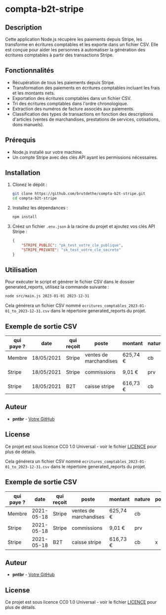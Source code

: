 # compta-b2t-stripe

## Description

Cette application Node.js récupère les paiements depuis Stripe, les transforme en écritures comptables et les exporte dans un fichier CSV. Elle est conçue pour aider les personnes à automatiser la génération des écritures comptables à partir des transactions Stripe.

## Fonctionnalités

- Récupération de tous les paiements depuis Stripe.
- Transformation des paiements en écritures comptables incluant les frais et les montants nets.
- Exportation des écritures comptables dans un fichier CSV.
- Tri des écritures comptables dans l'ordre chronologique.
- Extraction des numéros de facture associés aux paiements.
- Classification des types de transactions en fonction des descriptions d'articles (ventes de marchandises, prestations de services, cotisations, dons manuels).

## Prérequis

- Node.js installé sur votre machine.
- Un compte Stripe avec des clés API ayant les permissions nécessaires.

## Installation

1. Clonez le dépôt :

    ```bash
    git clone https://github.com/brutdethe/compta-b2t-stripe.git
    cd compta-b2t-stripe
    ```

2. Installez les dépendances :

    ```bash
    npm install
    ```

3. Créez un fichier `.env.json` à la racine du projet et ajoutez vos clés API Stripe :

    ```json
    {
        "STRIPE_PUBLIC": "pk_test_votre_cle_publique",
        "STRIPE_PRIVATE": "sk_test_votre_cle_secrete"
    }
    ```

## Utilisation

Pour exécuter le script et générer le fichier CSV dans le dossier generated_reports, utilisez la commande suivante :

```bash
node src/main.js 2023-01-01 2023-12-31
```

Cela générera un fichier CSV nommé `ecritures_comptables_2023-01-01_to_2023-12-31.csv` dans le répertoire generated_reports du projet.

## Exemple de sortie CSV

| qui paye ? | date       | qui reçoit | poste                | montant   | nature | pointage | note            | facture correspondante |
|------------|------------|------------|----------------------|-----------|--------|----------|-----------------|------------------------|
| Membre     | 18/05/2021 | Stripe     | ventes de marchandises | 625,74 €  | cb     |          | Vente stripe    | 20210518_2021-0001     |
| Stripe     | 18/05/2021 | Stripe     | commissions          | 9,01 €    | prv    |          | commission stripe | 20210518_2021-0001    |
| Stripe     | 18/05/2021 | B2T        | caisse stripe        | 616,73 €  | cb     | x        | transfert stripe | 20210518_2021-0001    |

## Auteur

- **pntbr** - [Votre GitHub](https://github.com/pntbr)

## License

Ce projet est sous licence CC0 1.0 Universal - voir le fichier [LICENCE](LICENCSE) pour plus de détails.

Cela générera un fichier CSV nommé `ecritures_comptables_2023-01-01_to_2023-12-31.csv` dans le répertoire generated_reports du projet.

## Exemple de sortie CSV

| qui paye ? | date       | qui reçoit | poste                | montant   | nature | pointage | note            | facture correspondante |
|------------|------------|------------|----------------------|-----------|--------|----------|-----------------|------------------------|
| Membre     | 2021-05-18 | Stripe     | ventes de marchandises | 625,74 €  | cb     |          | Vente stripe    | 2021-0001              |
| Stripe     | 2021-05-18 | Stripe     | commissions          | 9,01 €    | prv    |          | commission stripe | 2021-0001              |
| Stripe     | 2021-05-18 | B2T        | caisse stripe        | 616,73 €  | cb     | x        | transfert stripe | 2021-0001              |

## Auteur

- **pntbr** - [Votre GitHub](https://github.com/pntbr)

## License

Ce projet est sous licence CC0 1.0 Universal - voir le fichier [LICENCE](LICENCE) pour plus de détails.

